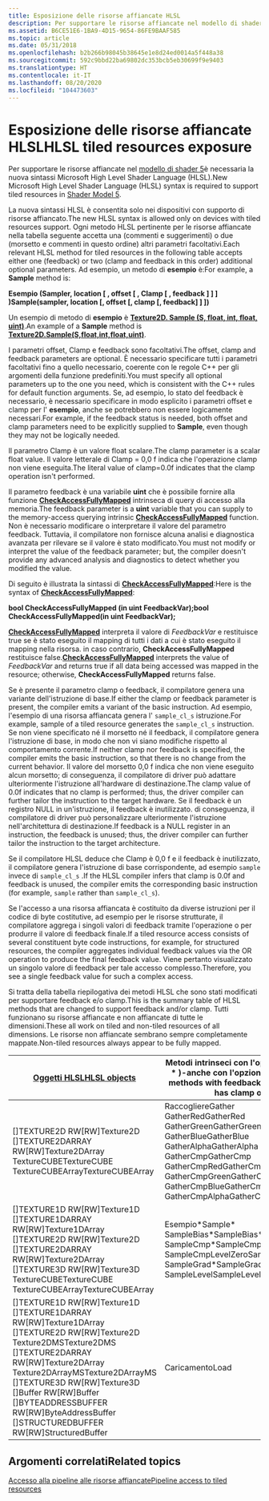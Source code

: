 ```yaml
---
title: Esposizione delle risorse affiancate HLSL
description: Per supportare le risorse affiancate nel modello di shader 5 è necessaria la nuova sintassi Microsoft High Level Shader Language (HLSL).
ms.assetid: B6CE51E6-1BA9-4D15-9654-86FE9BAAF585
ms.topic: article
ms.date: 05/31/2018
ms.openlocfilehash: b2b266b98045b38645e1e8d24ed0014a5f448a38
ms.sourcegitcommit: 592c9bbd22ba69802dc353bcb5eb30699f9e9403
ms.translationtype: HT
ms.contentlocale: it-IT
ms.lasthandoff: 08/20/2020
ms.locfileid: "104473603"
---
```

# <a name="hlsl-tiled-resources-exposure"></a><span data-ttu-id="61df0-103">Esposizione delle risorse affiancate HLSL</span><span class="sxs-lookup"><span data-stu-id="61df0-103">HLSL tiled resources exposure</span></span>

<span data-ttu-id="61df0-104">Per supportare le risorse affiancate nel [modello di shader 5](/windows/desktop/direct3dhlsl/d3d11-graphics-reference-sm5)è necessaria la nuova sintassi Microsoft High Level Shader Language (HLSL).</span><span class="sxs-lookup"><span data-stu-id="61df0-104">New Microsoft High Level Shader Language (HLSL) syntax is required to support tiled resources in [Shader Model 5](/windows/desktop/direct3dhlsl/d3d11-graphics-reference-sm5).</span></span>

<span data-ttu-id="61df0-105">La nuova sintassi HLSL è consentita solo nei dispositivi con supporto di risorse affiancato.</span><span class="sxs-lookup"><span data-stu-id="61df0-105">The new HLSL syntax is allowed only on devices with tiled resources support.</span></span> <span data-ttu-id="61df0-106">Ogni metodo HLSL pertinente per le risorse affiancate nella tabella seguente accetta una (commenti e suggerimenti) o due (morsetto e commenti in questo ordine) altri parametri facoltativi.</span><span class="sxs-lookup"><span data-stu-id="61df0-106">Each relevant HLSL method for tiled resources in the following table accepts either one (feedback) or two (clamp and feedback in this order) additional optional parameters.</span></span> <span data-ttu-id="61df0-107">Ad esempio, un metodo di **esempio** è:</span><span class="sxs-lookup"><span data-stu-id="61df0-107">For example, a **Sample** method is:</span></span>

<span data-ttu-id="61df0-108">**Esempio (Sampler, location \[ , offset \[ , Clamp \[ , feedback \] \] \] )**</span><span class="sxs-lookup"><span data-stu-id="61df0-108">**Sample(sampler, location \[, offset \[, clamp \[, feedback\] \] \])**</span></span>

<span data-ttu-id="61df0-109">Un esempio di metodo di **esempio** è [**Texture2D. Sample (S, float, int, float, uint)**](/windows/desktop/direct3dhlsl/t2darray-sample-s-float-int-float-uint-).</span><span class="sxs-lookup"><span data-stu-id="61df0-109">An example of a **Sample** method is [**Texture2D.Sample(S,float,int,float,uint)**](/windows/desktop/direct3dhlsl/t2darray-sample-s-float-int-float-uint-).</span></span>

<span data-ttu-id="61df0-110">I parametri offset, Clamp e feedback sono facoltativi.</span><span class="sxs-lookup"><span data-stu-id="61df0-110">The offset, clamp and feedback parameters are optional.</span></span> <span data-ttu-id="61df0-111">È necessario specificare tutti i parametri facoltativi fino a quello necessario, coerente con le regole C++ per gli argomenti della funzione predefiniti.</span><span class="sxs-lookup"><span data-stu-id="61df0-111">You must specify all optional parameters up to the one you need, which is consistent with the C++ rules for default function arguments.</span></span> <span data-ttu-id="61df0-112">Se, ad esempio, lo stato del feedback è necessario, è necessario specificare in modo esplicito i parametri offset e clamp per l' **esempio**, anche se potrebbero non essere logicamente necessari.</span><span class="sxs-lookup"><span data-stu-id="61df0-112">For example, if the feedback status is needed, both offset and clamp parameters need to be explicitly supplied to **Sample**, even though they may not be logically needed.</span></span>

<span data-ttu-id="61df0-113">Il parametro Clamp è un valore float scalare.</span><span class="sxs-lookup"><span data-stu-id="61df0-113">The clamp parameter is a scalar float value.</span></span> <span data-ttu-id="61df0-114">Il valore letterale di Clamp = 0,0 f indica che l'operazione clamp non viene eseguita.</span><span class="sxs-lookup"><span data-stu-id="61df0-114">The literal value of clamp=0.0f indicates that the clamp operation isn't performed.</span></span>

<span data-ttu-id="61df0-115">Il parametro feedback è una variabile **uint** che è possibile fornire alla funzione [**CheckAccessFullyMapped**](/windows/desktop/direct3dhlsl/checkaccessfullymapped) intrinseca di query di accesso alla memoria.</span><span class="sxs-lookup"><span data-stu-id="61df0-115">The feedback parameter is a **uint** variable that you can supply to the memory-access querying intrinsic [**CheckAccessFullyMapped**](/windows/desktop/direct3dhlsl/checkaccessfullymapped) function.</span></span> <span data-ttu-id="61df0-116">Non è necessario modificare o interpretare il valore del parametro feedback. Tuttavia, il compilatore non fornisce alcuna analisi e diagnostica avanzata per rilevare se il valore è stato modificato.</span><span class="sxs-lookup"><span data-stu-id="61df0-116">You must not modify or interpret the value of the feedback parameter; but, the compiler doesn't provide any advanced analysis and diagnostics to detect whether you modified the value.</span></span>

<span data-ttu-id="61df0-117">Di seguito è illustrata la sintassi di [**CheckAccessFullyMapped**](/windows/desktop/direct3dhlsl/checkaccessfullymapped):</span><span class="sxs-lookup"><span data-stu-id="61df0-117">Here is the syntax of [**CheckAccessFullyMapped**](/windows/desktop/direct3dhlsl/checkaccessfullymapped):</span></span>

<span data-ttu-id="61df0-118">**bool CheckAccessFullyMapped (in uint FeedbackVar);**</span><span class="sxs-lookup"><span data-stu-id="61df0-118">**bool CheckAccessFullyMapped(in uint FeedbackVar);**</span></span>

<span data-ttu-id="61df0-119">[**CheckAccessFullyMapped**](/windows/desktop/direct3dhlsl/checkaccessfullymapped) interpreta il valore di *FeedbackVar* e restituisce true se è stato eseguito il mapping di tutti i dati a cui è stato eseguito il mapping nella risorsa. in caso contrario, **CheckAccessFullyMapped** restituisce false.</span><span class="sxs-lookup"><span data-stu-id="61df0-119">[**CheckAccessFullyMapped**](/windows/desktop/direct3dhlsl/checkaccessfullymapped) interprets the value of *FeedbackVar* and returns true if all data being accessed was mapped in the resource; otherwise, **CheckAccessFullyMapped** returns false.</span></span>

<span data-ttu-id="61df0-120">Se è presente il parametro clamp o feedback, il compilatore genera una variante dell'istruzione di base.</span><span class="sxs-lookup"><span data-stu-id="61df0-120">If either the clamp or feedback parameter is present, the compiler emits a variant of the basic instruction.</span></span> <span data-ttu-id="61df0-121">Ad esempio, l'esempio di una risorsa affiancata genera l' `sample_cl_s` istruzione.</span><span class="sxs-lookup"><span data-stu-id="61df0-121">For example, sample of a tiled resource generates the `sample_cl_s` instruction.</span></span> <span data-ttu-id="61df0-122">Se non viene specificato né il morsetto né il feedback, il compilatore genera l'istruzione di base, in modo che non vi siano modifiche rispetto al comportamento corrente.</span><span class="sxs-lookup"><span data-stu-id="61df0-122">If neither clamp nor feedback is specified, the compiler emits the basic instruction, so that there is no change from the current behavior.</span></span> <span data-ttu-id="61df0-123">Il valore del morsetto 0,0 f indica che non viene eseguito alcun morsetto; di conseguenza, il compilatore di driver può adattare ulteriormente l'istruzione all'hardware di destinazione.</span><span class="sxs-lookup"><span data-stu-id="61df0-123">The clamp value of 0.0f indicates that no clamp is performed; thus, the driver compiler can further tailor the instruction to the target hardware.</span></span> <span data-ttu-id="61df0-124">Se il feedback è un registro NULL in un'istruzione, il feedback è inutilizzato. di conseguenza, il compilatore di driver può personalizzare ulteriormente l'istruzione nell'architettura di destinazione.</span><span class="sxs-lookup"><span data-stu-id="61df0-124">If feedback is a NULL register in an instruction, the feedback is unused; thus, the driver compiler can further tailor the instruction to the target architecture.</span></span>

<span data-ttu-id="61df0-125">Se il compilatore HLSL deduce che Clamp è 0,0 f e il feedback è inutilizzato, il compilatore genera l'istruzione di base corrispondente, ad esempio `sample` invece di `sample_cl_s` .</span><span class="sxs-lookup"><span data-stu-id="61df0-125">If the HLSL compiler infers that clamp is 0.0f and feedback is unused, the compiler emits the corresponding basic instruction (for example, `sample` rather than `sample_cl_s`).</span></span>

<span data-ttu-id="61df0-126">Se l'accesso a una risorsa affiancata è costituito da diverse istruzioni per il codice di byte costitutive, ad esempio per le risorse strutturate, il compilatore aggrega i singoli valori di feedback tramite l'operazione o per produrre il valore di feedback finale.</span><span class="sxs-lookup"><span data-stu-id="61df0-126">If a tiled resource access consists of several constituent byte code instructions, for example, for structured resources, the compiler aggregates individual feedback values via the OR operation to produce the final feedback value.</span></span> <span data-ttu-id="61df0-127">Viene pertanto visualizzato un singolo valore di feedback per tale accesso complesso.</span><span class="sxs-lookup"><span data-stu-id="61df0-127">Therefore, you see a single feedback value for such a complex access.</span></span>

<span data-ttu-id="61df0-128">Si tratta della tabella riepilogativa dei metodi HLSL che sono stati modificati per supportare feedback e/o clamp.</span><span class="sxs-lookup"><span data-stu-id="61df0-128">This is the summary table of HLSL methods that are changed to support feedback and/or clamp.</span></span> <span data-ttu-id="61df0-129">Tutti funzionano su risorse affiancate e non affiancate di tutte le dimensioni.</span><span class="sxs-lookup"><span data-stu-id="61df0-129">These all work on tiled and non-tiled resources of all dimensions.</span></span> <span data-ttu-id="61df0-130">Le risorse non affiancate sembrano sempre completamente mappate.</span><span class="sxs-lookup"><span data-stu-id="61df0-130">Non-tiled resources always appear to be fully mapped.</span></span>



| [<span data-ttu-id="61df0-131">Oggetti HLSL</span><span class="sxs-lookup"><span data-stu-id="61df0-131">HLSL objects</span></span>](/windows/desktop/direct3dhlsl/d3d11-graphics-reference-sm5-objects)                                                                                                                                                                                                                                | <span data-ttu-id="61df0-132">Metodi intrinseci con l'opzione feedback ( \* )-anche con l'opzione Clamp</span><span class="sxs-lookup"><span data-stu-id="61df0-132">Intrinsic methods with feedback option (\*) - also has clamp option</span></span>                                                                                                                                                                  |
|--------------------------------------------------------------------------------------------------------------------------------------------------------------------------------------------------------------------------------------------------------------------------------------------------|--------------------------------------------------------------------------------------------------------------------------------------------------------------------------------------------------------------------------------------|
| <span data-ttu-id="61df0-133">\[\]TEXTURE2D RW</span><span class="sxs-lookup"><span data-stu-id="61df0-133">\[RW\]Texture2D</span></span><br/> <span data-ttu-id="61df0-134">\[\]TEXTURE2DARRAY RW</span><span class="sxs-lookup"><span data-stu-id="61df0-134">\[RW\]Texture2DArray</span></span><br/> <span data-ttu-id="61df0-135">TextureCUBE</span><span class="sxs-lookup"><span data-stu-id="61df0-135">TextureCUBE</span></span><br/> <span data-ttu-id="61df0-136">TextureCUBEArray</span><span class="sxs-lookup"><span data-stu-id="61df0-136">TextureCUBEArray</span></span><br/>                                                                                                                                                                                    | <span data-ttu-id="61df0-137">Raccogliere</span><span class="sxs-lookup"><span data-stu-id="61df0-137">Gather</span></span><br/> <span data-ttu-id="61df0-138">GatherRed</span><span class="sxs-lookup"><span data-stu-id="61df0-138">GatherRed</span></span><br/> <span data-ttu-id="61df0-139">GatherGreen</span><span class="sxs-lookup"><span data-stu-id="61df0-139">GatherGreen</span></span><br/> <span data-ttu-id="61df0-140">GatherBlue</span><span class="sxs-lookup"><span data-stu-id="61df0-140">GatherBlue</span></span><br/> <span data-ttu-id="61df0-141">GatherAlpha</span><span class="sxs-lookup"><span data-stu-id="61df0-141">GatherAlpha</span></span><br/> <span data-ttu-id="61df0-142">GatherCmp</span><span class="sxs-lookup"><span data-stu-id="61df0-142">GatherCmp</span></span><br/> <span data-ttu-id="61df0-143">GatherCmpRed</span><span class="sxs-lookup"><span data-stu-id="61df0-143">GatherCmpRed</span></span><br/> <span data-ttu-id="61df0-144">GatherCmpGreen</span><span class="sxs-lookup"><span data-stu-id="61df0-144">GatherCmpGreen</span></span><br/> <span data-ttu-id="61df0-145">GatherCmpBlue</span><span class="sxs-lookup"><span data-stu-id="61df0-145">GatherCmpBlue</span></span><br/> <span data-ttu-id="61df0-146">GatherCmpAlpha</span><span class="sxs-lookup"><span data-stu-id="61df0-146">GatherCmpAlpha</span></span><br/> |
| <span data-ttu-id="61df0-147">\[\]TEXTURE1D RW</span><span class="sxs-lookup"><span data-stu-id="61df0-147">\[RW\]Texture1D</span></span><br/> <span data-ttu-id="61df0-148">\[\]TEXTURE1DARRAY RW</span><span class="sxs-lookup"><span data-stu-id="61df0-148">\[RW\]Texture1DArray</span></span><br/> <span data-ttu-id="61df0-149">\[\]TEXTURE2D RW</span><span class="sxs-lookup"><span data-stu-id="61df0-149">\[RW\]Texture2D</span></span><br/> <span data-ttu-id="61df0-150">\[\]TEXTURE2DARRAY RW</span><span class="sxs-lookup"><span data-stu-id="61df0-150">\[RW\]Texture2DArray</span></span><br/> <span data-ttu-id="61df0-151">\[\]TEXTURE3D RW</span><span class="sxs-lookup"><span data-stu-id="61df0-151">\[RW\]Texture3D</span></span><br/> <span data-ttu-id="61df0-152">TextureCUBE</span><span class="sxs-lookup"><span data-stu-id="61df0-152">TextureCUBE</span></span><br/> <span data-ttu-id="61df0-153">TextureCUBEArray</span><span class="sxs-lookup"><span data-stu-id="61df0-153">TextureCUBEArray</span></span><br/>                                                                                              | <span data-ttu-id="61df0-154">Esempio\*</span><span class="sxs-lookup"><span data-stu-id="61df0-154">Sample\*</span></span><br/> <span data-ttu-id="61df0-155">SampleBias\*</span><span class="sxs-lookup"><span data-stu-id="61df0-155">SampleBias\*</span></span><br/> <span data-ttu-id="61df0-156">SampleCmp\*</span><span class="sxs-lookup"><span data-stu-id="61df0-156">SampleCmp\*</span></span><br/> <span data-ttu-id="61df0-157">SampleCmpLevelZero</span><span class="sxs-lookup"><span data-stu-id="61df0-157">SampleCmpLevelZero</span></span><br/> <span data-ttu-id="61df0-158">SampleGrad\*</span><span class="sxs-lookup"><span data-stu-id="61df0-158">SampleGrad\*</span></span><br/> <span data-ttu-id="61df0-159">SampleLevel</span><span class="sxs-lookup"><span data-stu-id="61df0-159">SampleLevel</span></span><br/>                                                                                      |
| <span data-ttu-id="61df0-160">\[\]TEXTURE1D RW</span><span class="sxs-lookup"><span data-stu-id="61df0-160">\[RW\]Texture1D</span></span><br/> <span data-ttu-id="61df0-161">\[\]TEXTURE1DARRAY RW</span><span class="sxs-lookup"><span data-stu-id="61df0-161">\[RW\]Texture1DArray</span></span><br/> <span data-ttu-id="61df0-162">\[\]TEXTURE2D RW</span><span class="sxs-lookup"><span data-stu-id="61df0-162">\[RW\]Texture2D</span></span><br/> <span data-ttu-id="61df0-163">Texture2DMS</span><span class="sxs-lookup"><span data-stu-id="61df0-163">Texture2DMS</span></span><br/> <span data-ttu-id="61df0-164">\[\]TEXTURE2DARRAY RW</span><span class="sxs-lookup"><span data-stu-id="61df0-164">\[RW\]Texture2DArray</span></span><br/> <span data-ttu-id="61df0-165">Texture2DArrayMS</span><span class="sxs-lookup"><span data-stu-id="61df0-165">Texture2DArrayMS</span></span><br/> <span data-ttu-id="61df0-166">\[\]TEXTURE3D RW</span><span class="sxs-lookup"><span data-stu-id="61df0-166">\[RW\]Texture3D</span></span><br/> <span data-ttu-id="61df0-167">\[\]Buffer RW</span><span class="sxs-lookup"><span data-stu-id="61df0-167">\[RW\]Buffer</span></span><br/> <span data-ttu-id="61df0-168">\[\]BYTEADDRESSBUFFER RW</span><span class="sxs-lookup"><span data-stu-id="61df0-168">\[RW\]ByteAddressBuffer</span></span><br/> <span data-ttu-id="61df0-169">\[\]STRUCTUREDBUFFER RW</span><span class="sxs-lookup"><span data-stu-id="61df0-169">\[RW\]StructuredBuffer</span></span><br/> | <span data-ttu-id="61df0-170">Caricamento</span><span class="sxs-lookup"><span data-stu-id="61df0-170">Load</span></span>                                                                                                                                                                                                                                 |



 

## <a name="related-topics"></a><span data-ttu-id="61df0-171">Argomenti correlati</span><span class="sxs-lookup"><span data-stu-id="61df0-171">Related topics</span></span>

<dl> <dt>

[<span data-ttu-id="61df0-172">Accesso alla pipeline alle risorse affiancate</span><span class="sxs-lookup"><span data-stu-id="61df0-172">Pipeline access to tiled resources</span></span>](pipeline-access-to-tiled-resources.md)
</dt> </dl>

 


